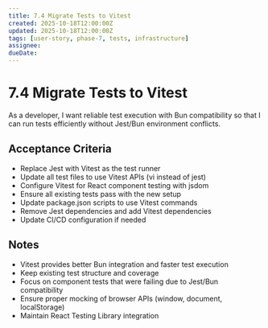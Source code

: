```yaml
---
title: 7.4 Migrate Tests to Vitest
created: 2025-10-18T12:00:00Z
updated: 2025-10-18T12:00:00Z
tags: [user-story, phase-7, tests, infrastructure]
assignee:
dueDate:
---
```


# 7.4 Migrate Tests to Vitest

As a developer, I want reliable test execution with Bun compatibility so that I can run tests efficiently without Jest/Bun environment conflicts.

## Acceptance Criteria

- Replace Jest with Vitest as the test runner
- Update all test files to use Vitest APIs (vi instead of jest)
- Configure Vitest for React component testing with jsdom
- Ensure all existing tests pass with the new setup
- Update package.json scripts to use Vitest commands
- Remove Jest dependencies and add Vitest dependencies
- Update CI/CD configuration if needed

## Notes

- Vitest provides better Bun integration and faster test execution
- Keep existing test structure and coverage
- Focus on component tests that were failing due to Jest/Bun compatibility
- Ensure proper mocking of browser APIs (window, document, localStorage)
- Maintain React Testing Library integration
